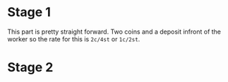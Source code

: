 # Stage 1
This part is pretty straight forward. Two coins and a deposit infront of the worker so the rate for this is `2c/4st` or `1c/2st`.

# Stage 2
